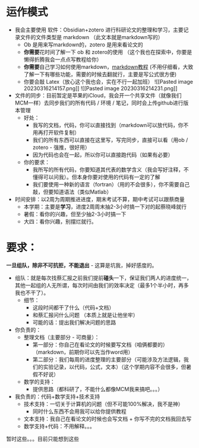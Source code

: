 # 运作模式

- 我会主要使用 软件：Obsidian+zotero 进行科研论文的整理和学习，主要记录文件的文件类型是 markdown （此文本就是markdown写的）
	- Ob 是用来写markdown的，zotero 是用来看论文的
	- **你需要**花时间了解一下 ob 和 zotero的使用 （这个我也在探索中，你要是懒得折腾我会一点点写教程给你）
	- **你需要**自己学习如何使用markdown，[markdown教程](https://forum-zh.obsidian.md/t/topic/435) (不用仔细看，大致了解一下有哪些功能，需要的时候去翻就行，主要是写公式很方便)
	- 你要会敲 Latex（放心这个我也会，实在不行一起加班）
![[Pasted image 20230316214157.png]] ![[Pasted image 20230316214231.png]]
- 文件的同步：目前暂定是苹果的iCloud，我会开一个共享文件（就像我们MCM一样）去同步我们的所有代码 / 环境 / 笔记，同时会上传github进行版本管理
	- 好处：
		- 我写的文档，代码，你可以直接找到（markdown可以放代码，你不用再打开软件复制）
		- 我们的所有东西可以直接在这里写，写完同步，直接可以看（用ob / zotero - 强推，很好用）
		- 因为代码也会在一起，所以你可以直接跑代码（如果有必要）
	- 你的要求：
		- 我所写的所有代码，你要知道其代表的数学含义（我会写好注释，不懂得可以问我）。但本身你要对使用的代码有一定的了解
		- 我们要使用一种新的语言（fortran）（用的不会很多），你不需要自己敲，但要知道语法（类似Matlab）
- 时间安排：以2周为周期推进进度，期末考试不算，期中考试可以跟蔡商量
	- 本学期：主要是**学习**，进度2周周末抽2-3小时搞一下对的起蔡晓峰就行
	- 暑假：看你的兴趣，但至少抽2-3小时搞一下
	- 大四：看你兴趣，别摆烂就行。


# 要求：
**一旦组队，除非不可抗拒，不能退出** - 这算是坑我，掉好感度的。
- 组队：就是每次找蔡汇报之前我们提前**碰头**一下，保证我们两人的进度统一，其他一起组的人无所谓，每次时间由我们的效率决定（最多1个半小时，再多我也不干了）。
	- 细节：
		- 这段时间都干了什么（代码+文档）
		- 和蔡汇报问什么问题 （本质上就是让他坐牢）
		- 可能的话：提出我们解决问题的思路
- 你负责的：
	- 整理文档（主要部分 - 可商量）：
		- 第一部分：你自己在看论文的时候要写文档（咱俩都要的）（markdown，前期你可以先当作word用）
		- 第二部分：我们每周的进度整理的主要部分（可能涉及方法逻辑，我们的实验记录，以代码，公式，文本）（这个学期内容不会很多，但暑假不好说）
	 - 数学的支持：
		 - 提供思路（都科研了，不能什么都像MCM我来搞吧。。。）
- 我负责的：代码+数学支持+技术支持
	- 技术支持：一切关于计算机的问题（但不可能100%解决，我不是神）
		- 同时什么东西不会用我可以给你提供教程
	- 文本支持：我自己在看论文的时候也会写文档 + 你写不完的文档我回去写
	- 数学支持+代码：不用解释。。。


暂时这些。。。目前只能想到这些